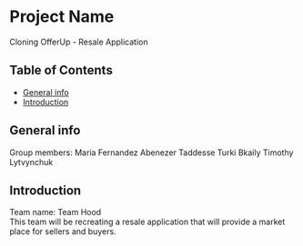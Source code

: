 # Project Name
Cloning OfferUp - Resale Application

## Table of Contents
* [General info](#general-info)
* [Introduction](#introduction)

## General info 

Group members:
Maria Fernandez
Abenezer Taddesse
Turki Bkaily
Timothy Lytvynchuk

## Introduction
Team name: Team Hood
<br/>
This team will be recreating a resale application that will provide  a market place for sellers and buyers. 
